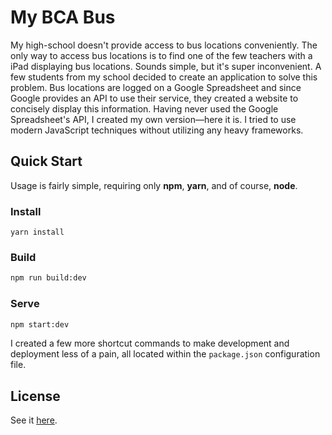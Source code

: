 # My BCA Bus

My high-school doesn't provide access to bus locations conveniently. The only way to access bus locations is to find one of the few teachers with a iPad displaying bus locations. Sounds simple, but it's super inconvenient. A few students from my school decided to create an application to solve this problem. Bus locations are logged on a Google Spreadsheet and since Google provides an API to use their service, they created a website to concisely display this information. Having never used the Google Spreadsheet's API, I created my own version—here it is. I tried to use modern JavaScript techniques without utilizing any heavy frameworks.


## Quick Start
Usage is fairly simple, requiring only **npm**, **yarn**, and of course, **node**.

### Install
```
yarn install
```

### Build
```bash
npm run build:dev
```

### Serve
```bash
npm start:dev
```

I created a few more shortcut commands to make development and deployment less of a pain, all located within the `package.json` configuration file.

## License
See it [here](https://github.com/samolaogun/my-bca-bus/blob/master/LICENSE).
